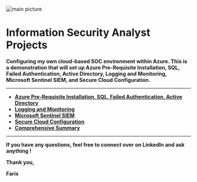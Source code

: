 ![main picture](https://user-images.githubusercontent.com/109401839/230750863-8bee1f2d-e761-49a4-a25e-a9eba07b95b0.png)



<h1>Information Security Analyst Projects</h1>

<b> Configuring my own cloud-based SOC environment within Azure. This is a demonstration that will set up Azure Pre-Requisite Installation, SQL, Failed Authentication, Active Directory, Logging and Monitoring, Microsoft Sentinel SIEM, and Secure Cloud Configuration.<b/>

---

- <b>[Azure Pre-Requisite Installation, SQL, Failed Authentication, Active Directory](https://github.com/fnabeel/Cloud-SOC-PreReq)<b>
- <b>[Logging and Monitoring](https://github.com/fnabeel/Logging-and-Monitoring)<b>
- <b>[Microsoft Sentinel SIEM](https://github.com/fnabeel/Microsoft-Sentinel-SIEM-)<b>
- <b>[Secure Cloud Configuration](https://github.com/fnabeel/Secure-Cloud-Configuration)<b>
- <b>[Comprehensive Summary](https://github.com/fnabeel/Cloud-SOC-Final)<b>

----

If you have any questions, feel free to connect over on LinkedIn and ask anything ! 

Thank you,

Faris
